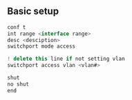 
## Basic setup
```js
conf t
int range <interface range> 
desc <desciption>
switchport mode access

! delete this line if not setting vlan
switchport access vlan <vlan#> 

shut
no shut
end
```






